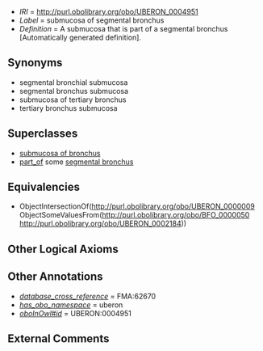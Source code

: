  * *IRI* = http://purl.obolibrary.org/obo/UBERON_0004951
 * *Label* = submucosa of segmental bronchus
 * *Definition* = A submucosa that is part of a segmental bronchus [Automatically generated definition].

## Synonyms

 * segmental bronchial submucosa
 * segmental bronchus submucosa
 * submucosa of tertiary bronchus
 * tertiary bronchus submucosa

## Superclasses

 * [submucosa of bronchus](../../UBERON/57/UBERON_0001957.md)
 * [part_of](../../BFO/50/BFO_0000050.md) some [segmental bronchus](../../UBERON/84/UBERON_0002184.md)

## Equivalencies

 * ObjectIntersectionOf(<http://purl.obolibrary.org/obo/UBERON_0000009> ObjectSomeValuesFrom(<http://purl.obolibrary.org/obo/BFO_0000050> <http://purl.obolibrary.org/obo/UBERON_0002184>))

## Other Logical Axioms


## Other Annotations

 * *[database_cross_reference](../../ef/oboInOwl#hasDbXref.md)* = FMA:62670
 * *[has_obo_namespace](../../ce/oboInOwl#hasOBONamespace.md)* = uberon
 * *[oboInOwl#id](../../id/oboInOwl#id.md)* = UBERON:0004951

## External Comments

